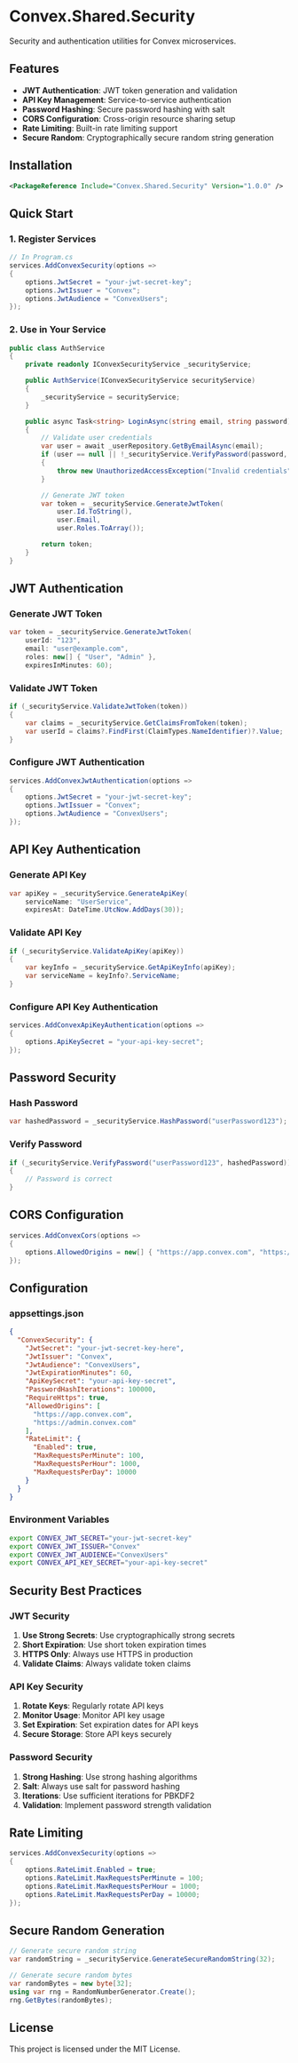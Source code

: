 # Convex.Shared.Security

Security and authentication utilities for Convex microservices.

## Features

- **JWT Authentication**: JWT token generation and validation
- **API Key Management**: Service-to-service authentication
- **Password Hashing**: Secure password hashing with salt
- **CORS Configuration**: Cross-origin resource sharing setup
- **Rate Limiting**: Built-in rate limiting support
- **Secure Random**: Cryptographically secure random string generation

## Installation

```xml
<PackageReference Include="Convex.Shared.Security" Version="1.0.0" />
```

## Quick Start

### 1. Register Services

```csharp
// In Program.cs
services.AddConvexSecurity(options =>
{
    options.JwtSecret = "your-jwt-secret-key";
    options.JwtIssuer = "Convex";
    options.JwtAudience = "ConvexUsers";
});
```

### 2. Use in Your Service

```csharp
public class AuthService
{
    private readonly IConvexSecurityService _securityService;

    public AuthService(IConvexSecurityService securityService)
    {
        _securityService = securityService;
    }

    public async Task<string> LoginAsync(string email, string password)
    {
        // Validate user credentials
        var user = await _userRepository.GetByEmailAsync(email);
        if (user == null || !_securityService.VerifyPassword(password, user.PasswordHash))
        {
            throw new UnauthorizedAccessException("Invalid credentials");
        }

        // Generate JWT token
        var token = _securityService.GenerateJwtToken(
            user.Id.ToString(), 
            user.Email, 
            user.Roles.ToArray());

        return token;
    }
}
```

## JWT Authentication

### Generate JWT Token

```csharp
var token = _securityService.GenerateJwtToken(
    userId: "123",
    email: "user@example.com",
    roles: new[] { "User", "Admin" },
    expiresInMinutes: 60);
```

### Validate JWT Token

```csharp
if (_securityService.ValidateJwtToken(token))
{
    var claims = _securityService.GetClaimsFromToken(token);
    var userId = claims?.FindFirst(ClaimTypes.NameIdentifier)?.Value;
}
```

### Configure JWT Authentication

```csharp
services.AddConvexJwtAuthentication(options =>
{
    options.JwtSecret = "your-jwt-secret-key";
    options.JwtIssuer = "Convex";
    options.JwtAudience = "ConvexUsers";
});
```

## API Key Authentication

### Generate API Key

```csharp
var apiKey = _securityService.GenerateApiKey(
    serviceName: "UserService",
    expiresAt: DateTime.UtcNow.AddDays(30));
```

### Validate API Key

```csharp
if (_securityService.ValidateApiKey(apiKey))
{
    var keyInfo = _securityService.GetApiKeyInfo(apiKey);
    var serviceName = keyInfo?.ServiceName;
}
```

### Configure API Key Authentication

```csharp
services.AddConvexApiKeyAuthentication(options =>
{
    options.ApiKeySecret = "your-api-key-secret";
});
```

## Password Security

### Hash Password

```csharp
var hashedPassword = _securityService.HashPassword("userPassword123");
```

### Verify Password

```csharp
if (_securityService.VerifyPassword("userPassword123", hashedPassword))
{
    // Password is correct
}
```

## CORS Configuration

```csharp
services.AddConvexCors(options =>
{
    options.AllowedOrigins = new[] { "https://app.convex.com", "https://admin.convex.com" };
});
```

## Configuration

### appsettings.json

```json
{
  "ConvexSecurity": {
    "JwtSecret": "your-jwt-secret-key-here",
    "JwtIssuer": "Convex",
    "JwtAudience": "ConvexUsers",
    "JwtExpirationMinutes": 60,
    "ApiKeySecret": "your-api-key-secret",
    "PasswordHashIterations": 100000,
    "RequireHttps": true,
    "AllowedOrigins": [
      "https://app.convex.com",
      "https://admin.convex.com"
    ],
    "RateLimit": {
      "Enabled": true,
      "MaxRequestsPerMinute": 100,
      "MaxRequestsPerHour": 1000,
      "MaxRequestsPerDay": 10000
    }
  }
}
```

### Environment Variables

```bash
export CONVEX_JWT_SECRET="your-jwt-secret-key"
export CONVEX_JWT_ISSUER="Convex"
export CONVEX_JWT_AUDIENCE="ConvexUsers"
export CONVEX_API_KEY_SECRET="your-api-key-secret"
```

## Security Best Practices

### JWT Security
1. **Use Strong Secrets**: Use cryptographically strong secrets
2. **Short Expiration**: Use short token expiration times
3. **HTTPS Only**: Always use HTTPS in production
4. **Validate Claims**: Always validate token claims

### API Key Security
1. **Rotate Keys**: Regularly rotate API keys
2. **Monitor Usage**: Monitor API key usage
3. **Set Expiration**: Set expiration dates for API keys
4. **Secure Storage**: Store API keys securely

### Password Security
1. **Strong Hashing**: Use strong hashing algorithms
2. **Salt**: Always use salt for password hashing
3. **Iterations**: Use sufficient iterations for PBKDF2
4. **Validation**: Implement password strength validation

## Rate Limiting

```csharp
services.AddConvexSecurity(options =>
{
    options.RateLimit.Enabled = true;
    options.RateLimit.MaxRequestsPerMinute = 100;
    options.RateLimit.MaxRequestsPerHour = 1000;
    options.RateLimit.MaxRequestsPerDay = 10000;
});
```

## Secure Random Generation

```csharp
// Generate secure random string
var randomString = _securityService.GenerateSecureRandomString(32);

// Generate secure random bytes
var randomBytes = new byte[32];
using var rng = RandomNumberGenerator.Create();
rng.GetBytes(randomBytes);
```

## License

This project is licensed under the MIT License.
